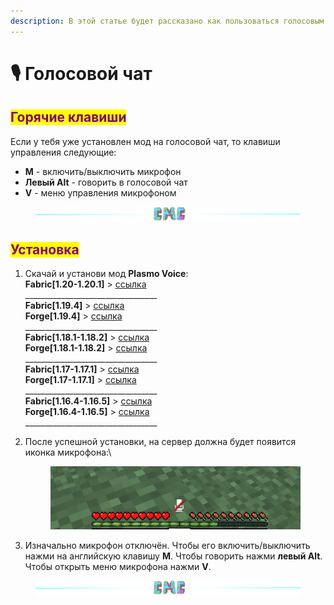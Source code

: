 ```yaml
---
description: В этой статье будет рассказано как пользоваться голосовым чатом
---
```


# 🎙 Голосовой чат

## <mark style="color:purple;">Горячие клавиши</mark>

Если у тебя уже установлен мод на голосовой чат, то клавиши управления следующие:

* **M** - включить/выключить микрофон
* **Левый Alt** - говорить в голосовой чат
* **V** - меню управления микрофоном

<figure><img src="../.gitbook/assets/gitlab_hr7.svg" alt=""><figcaption></figcaption></figure>

## <mark style="color:purple;">Установка</mark>

1. Скачай и установи мод **Plasmo Voice**:\
   **Fabric\[1.20-1.20.1]** > [ссылка](https://modrinth.com/plugin/plasmo-voice/version/fabric-1.20-2.0.5)\
   \_\_\_\_\_\_\_\_\_\_\_\_\_\_\_\_\_\_\_\_\_\_\_\_\_\_\_\_\_\_\_\_\_\
   **Fabric\[1.19.4]** > [ссылка](https://modrinth.com/plugin/plasmo-voice/version/fabric-1.19.4-2.0.5)\
   **Forge\[1.19.4]** > [ссылка](https://modrinth.com/plugin/plasmo-voice/version/forge-1.19.4-2.0.5)\
   \_\_\_\_\_\_\_\_\_\_\_\_\_\_\_\_\_\_\_\_\_\_\_\_\_\_\_\_\_\_\_\_\_\
   **Fabric\[1.18.1-1.18.2]** > [ссылка](https://modrinth.com/plugin/plasmo-voice/version/fabric-1.18-1.2.19)\
   **Forge\[1.18.1-1.18.2]** > [ссылка](https://modrinth.com/plugin/plasmo-voice/version/forge-1.18-1.2.19)\
   \_\_\_\_\_\_\_\_\_\_\_\_\_\_\_\_\_\_\_\_\_\_\_\_\_\_\_\_\_\_\_\_\_\
   **Fabric\[1.17-1.17.1]** > [ссылка](https://modrinth.com/plugin/plasmo-voice/version/fabric-1.17-1.2.19)\
   **Forge\[1.17-1.17.1]** > [ссылка](https://modrinth.com/plugin/plasmo-voice/version/forge-1.17-1.2.19)\
   \_\_\_\_\_\_\_\_\_\_\_\_\_\_\_\_\_\_\_\_\_\_\_\_\_\_\_\_\_\_\_\_\_\
   **Fabric\[1.16.4-1.16.5]** > [ссылка](https://modrinth.com/plugin/plasmo-voice/version/fabric-1.16-1.2.19)\
   **Forge\[1.16.4-1.16.5]** > [ссылка](https://modrinth.com/plugin/plasmo-voice/version/forge-1.16-1.2.19)\
   \_\_\_\_\_\_\_\_\_\_\_\_\_\_\_\_\_\_\_\_\_\_\_\_\_\_\_\_\_\_\_\_\_
2.  После успешной установки, на сервер должна будет появится иконка микрофона:\


    <figure><img src="../.gitbook/assets/image.png" alt=""><figcaption></figcaption></figure>


3. Изначально микрофон отключён. Чтобы его включить/выключить нажми на английскую клавишу **M**. Чтобы говорить нажми **левый Alt**. Чтобы открыть меню микрофона нажми **V**.

<figure><img src="../.gitbook/assets/gitlab_hr7.svg" alt=""><figcaption></figcaption></figure>
